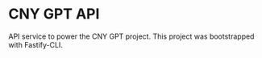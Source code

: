 # CNY GPT API

API service to power the CNY GPT project. This project was bootstrapped with Fastify-CLI.

